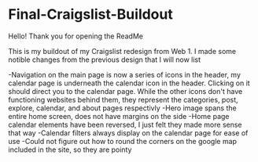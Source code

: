 # Final-Craigslist-Buildout

Hello! Thank you for opening the ReadMe

This is my buildout of my Craigslist redesign from Web 1. I made some notible changes from the previous design that I will now list

-Navigation on the main page is now a series of icons in the header, my calendar page is underneath the calendar icon in the header. Clicking on it should direct you to the calendar page. While the other icons don't have functioning websites behind them, they represent the categories, post, explore, calendar, and about pages respectivly
-Hero image spans the entire home screen, does not have margins on the side 
-Home page calendar elements have been reversed, I just felt they made more sense that way
-Calendar filters always display on the calendar page for ease of use
-Could not figure out how to round the corners on the google map included in the site, so they are pointy 

